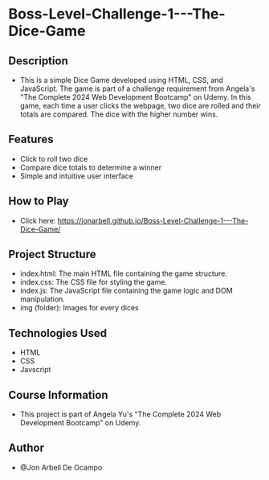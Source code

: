 # Boss-Level-Challenge-1---The-Dice-Game

## Description
* This is a simple Dice Game developed using HTML, CSS, and JavaScript. The game is part of a challenge requirement from Angela's "The Complete 2024 Web Development Bootcamp" on Udemy. In this game, each time a user clicks the webpage, two dice are rolled and their totals are compared. The dice with the higher number wins.

## Features
* Click to roll two dice
* Compare dice totals to determine a winner
* Simple and intuitive user interface

## How to Play
* Click here: https://jonarbell.github.io/Boss-Level-Challenge-1---The-Dice-Game/

## Project Structure
* index.html: The main HTML file containing the game structure.
* index.css: The CSS file for styling the game.
* index.js: The JavaScript file containing the game logic and DOM manipulation.
* img (folder): Images for every dices

## Technologies Used
* HTML
* CSS
* Javscript

## Course Information
* This project is part of Angela Yu's "The Complete 2024 Web Development Bootcamp" on Udemy.

## Author
* @Jon Arbell De Ocampo
